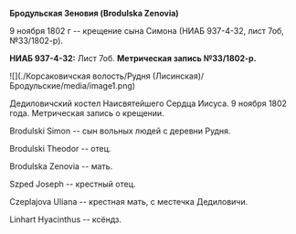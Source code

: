 **Бродульская Зеновия (Brodulska Zenovia)**

9 ноября 1802 г -- крещение сына Симона (НИАБ 937-4-32, лист 7об,
№33/1802-р).

**НИАБ 937-4-32:** Лист 7об. **Метрическая запись №33/1802-р.**

![](./Корсаковичская волость/Рудня (Лисинская)/Бродульские/media/image1.png)

Дедиловичский костел Наисвятейшего Сердца Иисуса. 9 ноября 1802 года.
Метрическая запись о крещении.

Brodulski Simon -- сын вольных людей с деревни Рудня.

Brodulski Theodor -- отец.

Brodulska Zenovia -- мать.

Szped Joseph -- крестный отец.

Czeplajova Uliana -- крестная мать, с местечка Дедиловичи.

Linhart Hyacinthus -- ксёндз.
